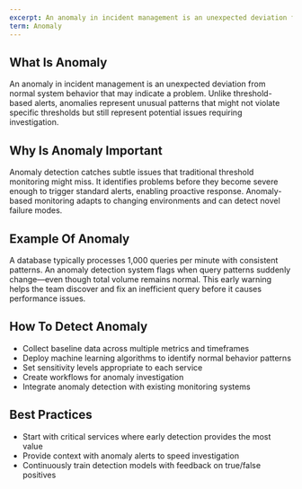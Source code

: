 ```yaml
---
excerpt: An anomaly in incident management is an unexpected deviation from normal system behavior that may indicate a problem.
term: Anomaly
---
```

## What Is Anomaly

An anomaly in incident management is an unexpected deviation from normal system behavior that may indicate a problem. Unlike threshold-based alerts, anomalies represent unusual patterns that might not violate specific thresholds but still represent potential issues requiring investigation.

## Why Is Anomaly Important

Anomaly detection catches subtle issues that traditional threshold monitoring might miss. It identifies problems before they become severe enough to trigger standard alerts, enabling proactive response. Anomaly-based monitoring adapts to changing environments and can detect novel failure modes.

## Example Of Anomaly

A database typically processes 1,000 queries per minute with consistent patterns. An anomaly detection system flags when query patterns suddenly change—even though total volume remains normal. This early warning helps the team discover and fix an inefficient query before it causes performance issues.

## How To Detect Anomaly

- Collect baseline data across multiple metrics and timeframes
- Deploy machine learning algorithms to identify normal behavior patterns
- Set sensitivity levels appropriate to each service
- Create workflows for anomaly investigation
- Integrate anomaly detection with existing monitoring systems

## Best Practices

- Start with critical services where early detection provides the most value
- Provide context with anomaly alerts to speed investigation
- Continuously train detection models with feedback on true/false positives